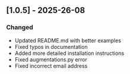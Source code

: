 ## [1.0.5] - 2025-26-08

### Changed
- Updated README.md with better examples
- Fixed typos in documentation
- Added more detailed installation instructions
- Fixed augmentations.py error
- Fixed incorrect email address
